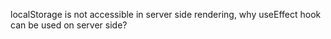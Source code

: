 localStorage is not accessible in server side rendering,
why useEffect hook can be used on server side?
